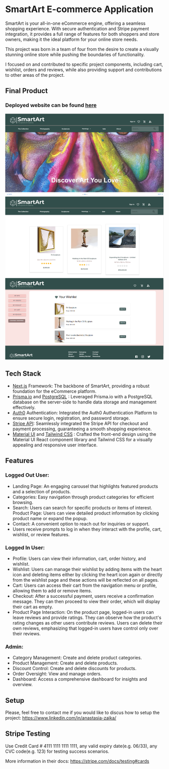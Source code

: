 # SmartArt E-commerce Application

SmartArt is your all-in-one eCommerce engine, offering a seamless shopping experience. With secure authentication and Stripe payment integration, it provides a full range of features for both shoppers and store owners, making it the ideal platform for your online store needs.

This project was born in a team of four from the desire to create a visually stunning online store while pushing the boundaries of functionality. 

I focused on and contributed to specific project components, including cart, wishlist, orders and reviews, while also providing support and contributions to other areas of the project.


## Final Product
### Deployed website can be found [here](https://smart-art-ca3d.vercel.app/)
![website demonstration](https://github.com/anaProdigy/SmartArt/blob/main/public/docs/sma1.png)
![website demonstration](https://github.com/anaProdigy/SmartArt/blob/main/public/docs/sma2.png)
![website demonstration](https://github.com/anaProdigy/SmartArt/blob/main/public/docs/sma3.png)


## Tech Stack
- [Next.js](https://nextjs.org/) Framework: The backbone of SmartArt, providing a robust foundation for the eCommerce platform.
- [Prisma.io](https://www.prisma.io/docs) and [PostgreSQL](https://www.postgresql.org/) : Leveraged Prisma.io with a PostgreSQL database on the server-side to handle data storage and management effectively.
- [Auth0](https://auth0.com/) Authentication: Integrated the Auth0 Authentication Platform to ensure secure login, registration, and password storage.
- [Stripe API](https://stripe.com/): Seamlessly integrated the Stripe API for checkout and payment processing, guaranteeing a smooth shopping experience.
- [Material UI](https://mui.com/material-ui/)  and [Tailwind CSS](https://tailwindcss.com/) : Crafted the front-end design using the Material UI React component library and Tailwind CSS for a visually appealing and responsive user interface.

## Features

### Logged Out User:
- Landing Page: An engaging carousel that highlights featured products and a selection of products. 
- Categories: Easy navigation through product categories for efficient browsing.
- Search: Users can search for specific products or items of interest.
Product Page: Users can view detailed product information by clicking product name or expand the popup.
- Contact: A convenient option to reach out for inquiries or support.
- Users receive prompts to log in when they interact with the profile, cart, wishlist, or review features.



### Logged In User:
- Profile: Users can view their information, cart, order history, and wishlist.
- Wishlist: Users can manage their wishlist by adding items with the heart icon and deleting items either by clicking the heart icon again or directly from the wishlist page and these actions will be reflected on all pages.
- Cart: Users can access their cart from the navigation menu or profile, allowing them to add or remove items.
- Checkout: After a successful payment, users receive a confirmation message. They can then proceed to view their order, which will display their cart as empty.
- Product Page Interaction: On the product page, logged-in users can leave reviews and provide ratings. They can observe how the product's rating changes as other users contribute reviews. Users can delete their own reviews, emphasizing that logged-in users have control only over their reviews.

### Admin:
- Category Management: Create and delete product categories.
- Product Management: Create and delete products.
- Discount Control: Create and delete discounts for products.
- Order Oversight: View and manage orders.
- Dashboard: Access a comprehensive dashboard for insights and overview.


## Setup

Please, feel free to contact me if you would like to discus how to setup the project: <https://www.linkedin.com/in/anastasia-zaika/>



## Stripe Testing

Use Credit Card # 4111 1111 1111 1111, any valid expiry date(e.g. 06/33), any CVC code(e.g. 123) for testing success scenarios. 

More information in their docs: <https://stripe.com/docs/testing#cards>
